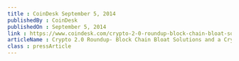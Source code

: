 ```yaml
---
title : CoinDesk September 5, 2014
publishedBy : CoinDesk
publishedOn : September 5, 2014
link : https://www.coindesk.com/crypto-2-0-roundup-block-chain-bloat-solutions-crypto-football-team/
articleName : Crypto 2.0 Roundup- Block Chain Bloat Solutions and a Crypto Football Team 
class : pressArticle
---
```

